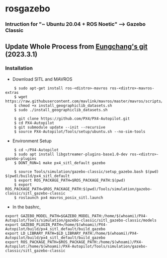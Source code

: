 # rosgazebo
### Intruction for "~ Ubuntu 20.04 + ROS Noetic" --> Gazebo Classic
## Update Whole Process from [Eungchang's git](https://github.com/engcang/mavros-gazebo-application) (2023.3.1) 
### Installation 
+ Download SITL and MAVROS 
~~~shell
    $ sudo apt-get install ros-<distro>-mavros ros-<distro>-mavros-extras
    $ wget https://raw.githubusercontent.com/mavlink/mavros/master/mavros/scripts/install_geographiclib_datasets.sh
    $ chmod +x install_geographiclib_datasets.sh
    $ sudo ./install_geographiclib_datasets.sh
    
    $ git clone https://github.com/PX4/PX4-Autopilot.git
    $ cd PX4-Autopilot
    $ git submodule update --init --recursive
    $ source PX4-Autopilot/Tools/setup/ubuntu.sh --no-sim-tools
~~~
+ Environment Setup
~~~shell
    $ cd ~/PX4-Autopilot
    $ sudo apt install libgstreamer-plugins-base1.0-dev ros-<distro>-gazebo-plugins
    $ DONT_RUN=1 make px4_sitl_default gazebo
    
    $ source Tools/simulation/gazebo-classic/setup_gazebo.bash $(pwd) $(pwd)/build/px4_sitl_default
    $ export ROS_PACKAGE_PATH=$ROS_PACKAGE_PATH:$(pwd)
    $ export ROS_PACKAGE_PATH=$ROS_PACKAGE_PATH:$(pwd)/Tools/simulation/gazebo-classic/sitl_gazebo-classic
    $ roslaunch px4 mavros_posix_sitl.launch
~~~
+ In the bashrc,
~~~shell
export GAZEBO_MODEL_PATH=$GAZEBO_MODEL_PATH:/home/$(whoami)/PX4-Autopilot/Tools/simulation/gazebo-classic/sitl_gazebo-classic/models
export GAZEBO_PLUGIN_PATH=/home/$(whoami)/PX4-Autopilot/build/px4_sitl_default/build_gazebo
export LD_LIBRARY_PATH=$LD_LIBRARY_PATH:/home/$(whoami)/PX4-Autopilot/build/px4_sitl_default/build_gazebo
export ROS_PACKAGE_PATH=$ROS_PACKAGE_PATH:/home/$(whoami)/PX4-Autopilot:/home/$(whoami)/PX4-Autopilot/Tools/simulation/gazebo-classic/sitl_gazebo-classic
~~~
